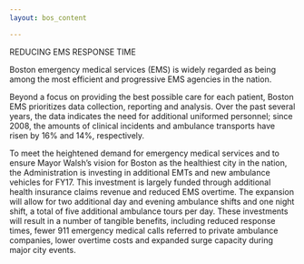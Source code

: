```yaml
---
layout: bos_content

---
```

REDUCING EMS RESPONSE TIME

Boston emergency medical services (EMS) is widely regarded as being among the most efficient and progressive EMS agencies in the nation.


Beyond a focus on providing the best possible care for each patient, Boston EMS prioritizes data collection, reporting and analysis. Over the past several years, the data indicates the need for additional uniformed personnel; since 2008, the amounts of clinical incidents and ambulance transports have risen by 16% and 14%, respectively.

To meet the heightened demand for emergency medical services and to ensure Mayor Walsh’s vision for Boston as the healthiest city in the nation, the Administration is investing in additional EMTs and new ambulance vehicles for FY17. This investment is largely funded through additional health insurance claims revenue and reduced EMS overtime. The expansion will allow for two additional day and evening ambulance shifts and one night shift, a total of five additional ambulance tours per day. These investments will result in a number of tangible benefits, including reduced response times, fewer 911 emergency medical calls referred to private ambulance companies, lower overtime costs and expanded surge capacity during major city events.

